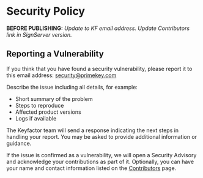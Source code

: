 # Security Policy

**BEFORE PUBLISHING:** _Update to KF email address. Update Contributors link in SignServer version._ 

## Reporting a Vulnerability
If you think that you have found a security vulnerability, please report it to this email address: [security@primekey.com](mailto:security@primekey.com)

Describe the issue including all details, for example: 
* Short summary of the problem
* Steps to reproduce
* Affected product versions
* Logs if available 

The Keyfactor team will send a response indicating the next steps in handling your report. You may be asked to provide additional information or guidance. 

If the issue is confirmed as a vulnerability, we will open a Security Advisory and acknowledge your contributions as part of it. Optionally, you can have your name and contact information listed on the [Contributors](https://www.ejbca.org/contributors/) page.
